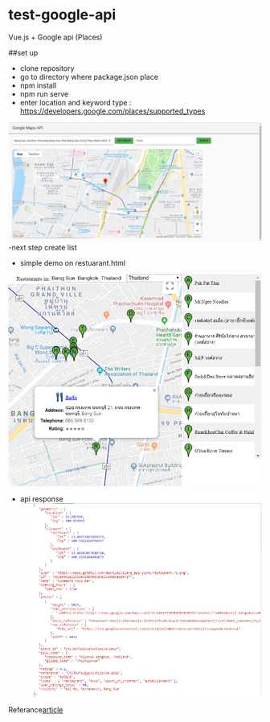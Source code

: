 # test-google-api
Vue.js + Google api (Places)

##set up
 - clone repository
 - go to directory where package.json place
 - npm install
 - npm run serve
 - enter location and keyword type : https://developers.google.com/places/supported_types
 
 ![](https://github.com/fairkmitl/test-google-api/blob/master/Screenshot/Screenshot%20(28).png)
-next step create list


- simple demo on restuarant.html

![](https://github.com/fairkmitl/test-google-api/blob/master/Screenshot/Screenshot%20(27).png)


- api response
![](https://github.com/fairkmitl/test-google-api/blob/master/Screenshot/Capture.PNG)


Referance[article](https://medium.com/js-dojo/how-to-map-cities-with-vue-geojson-and-google-box-set-7d9afd486070)
